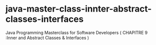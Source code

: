 # java-master-class-innter-abstract-classes-interfaces
Java Programming Masterclass for Software Developers ( CHAPITRE 9 :Inner and Abstract Classes &amp; Interfaces )
